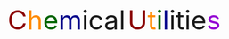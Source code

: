 <font color="darkred" size=7>C</font><font color="darkorange" size=7>h</font><font color="darkgreen" size=7>e</font><font color="darkblue" size=7>m</font><font size=7>ical</font>
<font color="darkred" size=7>U</font><font color="darkorange" size=7>t</font><font color="darkgreen" size=7>i</font><font color="darkblue" size=7>l</font><font size=7>itie</font><font color="darkviolet" size=7>s</font>
